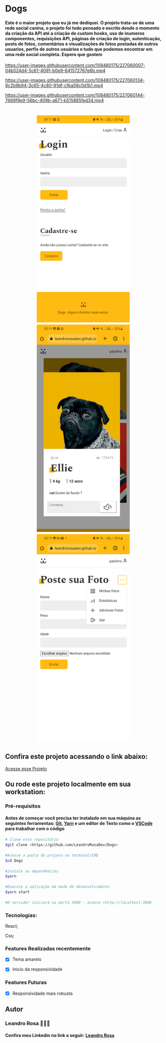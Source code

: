 # Dogs 

<h4>Este é o maior projeto que eu já me dediquei. O projeto trata-se de uma rede social canina, o projeto foi todo pensado e escrito desde o momento da criação da API
até a criação de custom hooks, uso de inumeros componentes, requisições API, páginas de criação de login, autenticação, posts de fotos, comentários e visualizações de
fotos postadas de outros usuarios, perfis de outros usuários e tudo que podemos encontrar em uma rede social completa. Espero que gostem</h4>





https://user-images.githubusercontent.com/108480175/227060007-04b524d4-5c61-4091-b0e9-641572767e6b.mp4

https://user-images.githubusercontent.com/108480175/227060134-9c2b9b94-3c65-4c80-91df-cfba59c0d1b1.mp4

https://user-images.githubusercontent.com/108480175/227060144-7669f9e9-56bc-409b-a671-b515885fed34.mp4




<h1 align="center" gap="30px"><img src="./src/Readme/Readme.jpg" alt="Dogs" width="300px" margin="20px">   <img src="./src/Readme/Readme 1.jpg" alt="Dogs" width="300px">   <img src="./src/Readme/Readme 2.jpg" alt="Dogs" width="300px"></h1>








<h2>Confira este projeto acessando o link abaixo:</h2>
<a target="_blank" href="https://leandrorosadev.github.io/Dogs">Acesse esse Projeto</a>

<h2> Ou rode este projeto localmente em sua workstation:</h2>
<h3>Pré-requisitos</h3>
<h4>Antes de começar você precisa ter instalado em sua máquina as seguintes ferramentas: 
<a target="_blank" href="https://git-scm.com/downloads">Git</a>,
<a target="_blank" href="https://classic.yarnpkg.com/lang/en/docs/install/#windows-stable">Yarn</a>
e um editor de Texto como o <a target="_blank" href="https://code.visualstudio.com/download">VSCode</a> para trabalhar com o código</h4>

```bash
# Clone este repositório
$git clone <https://github.com/LeandroRosaDev/Dogs>

#Acesse a pasta do projeto no terminal/CMD
$cd Dogs

#instale as dependencias
$yarn

#Execute a aplicação em modo de desenvolvimento
$yarn start

#O servidor iniciará na porta 3000 - acesse <http://localhost:3000

``` 

### Tecnologias: 
React;

Css;



### Features Realizadas recentemente
- [x] Tema amarelo
- [x] Inicio da responsividade


### Features Futuras
- [x] Responsividade mais robusta



<h2>Autor</h2>
<h3>Leandro Rosa 👨🏻‍💻</3>
<h4>Confira meu Linkedin no link a seguir: <a target="_blank" href="https://www.linkedin.com/in/leandro-rosa-28ba8722a/">Leandro Rosa</a></h4>
